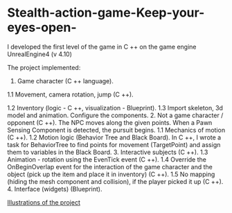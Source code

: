 # Stealth-action-game-Keep-your-eyes-open-
I developed the first level of the game in C ++ on the game engine UnrealEngine4 (v 4.10)

The project implemented:

1. Game character (C ++ language).

1.1 Movement, camera rotation, jump (C ++).

1.2 Inventory (logic - C ++, visualization - Blueprint).
1.3 Import skeleton, 3d model and animation. Configure the components.
2. Not a game character / opponent (C ++).
The NPC moves along the given points. When a Pawn Sensing Component is detected, the pursuit begins.
1.1 Mechanics of motion (C ++).
1.2 Motion logic (Behavior Tree and Black Board). In C ++, I wrote a task for BehaviorTree to find points for movement (TargetPoint) and assign them to variables in the Black Board.
3. Interactive subjects (C ++).
1.3 Animation - rotation using the EvenTick event (C ++).
1.4 Override the OnBeginOverlap event for the interaction of the game character and the object (pick up the item and place it in inventory) (C ++).
1.5 No mapping (hiding the mesh component and collision), if the player picked it up (C ++).
4. Interface (widgets) (Blueprint).

[Illustrations of the project](https://github.com/DaisySAM/Stealth-action-game-Keep-your-eyes-open-/issues/1#issue-353031339)
